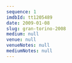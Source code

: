 ```yaml
---
sequence: 1
imdbId: tt1205489
date: 2009-01-08
slug: gran-torino-2008
medium: null
venue: null
venueNotes: null
mediumNotes: null
---
```


